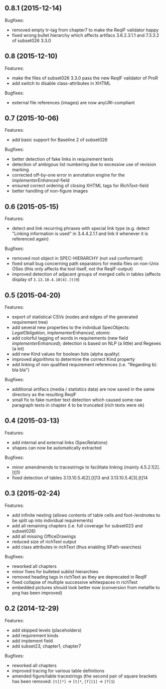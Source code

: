 ## 0.8.1 (2015-12-14)

Bugfixes:

- removed empty tr-tag from chapter7 to make the ReqIF validator happy
- fixed wrong bullet hierarchy which affects artifacs 3.6.2.3.1.1 and 7.3.3.2 of subset026 3.3.0


## 0.8 (2015-12-10)

Features:

- make the files of subset026 3.3.0 pass the new ReqIF validator of ProR
- add switch to disable class-attributes in XHTML

Bugfixes:

- external file references (images) are now anyURI-compliant


## 0.7 (2015-10-06)

Features:

- add basic support for Baseline 2 of subset026

Bugfixes:

- better detection of fake links in requirement texts
- detection of ambigous list numbering due to excessive use of revision marking
- corrected off-by-one error in annotation engine for the *implementerEnhanced*-field
- ensured correct ordering of closing XHTML tags for *RichText*-field
- better handling of non-figure images


## 0.6 (2015-05-15)

Features:

- detect and link recurring phrases with special link type (e.g. detect "Linking information is used" in 3.4.4.2.1.1 and link it whenever it is referenced again)

Bugfixes:

- removed root object in SPEC-HIERARCHY (not xsd conformant)
- fixed small bug concerning path separators for media files on non-Unix OSes (this only affects the tool itself, not the ReqIF-output)
- improved detection of adjacent groups of merged cells in tables (affects display of `3.13.10.4.10[4].[t]9`)

## 0.5 (2015-04-20)

Features:

- export of statistical CSVs (nodes and edges of the generated requirement tree)
- add several new properties to the indvidual SpecObjects: *LegalObligation*, *implementerEnhanced*, *atomic*
- add colorful tagging of words in requirements (new field *implementerEnhanced*); detection is based on NLP (a little) and Regexes (a lot)
- add new Kind values for boolean lists (alpha quality)
- improved algorithms to determine the correct Kind property
- add linking of non qualified requirement references (i.e. "Regarding b): bla bla")

Bugfixes:

- additional artifacs (media / statistics data) are now saved in the same directory as the resulting ReqIF
- small fix to fake number text detection which caused some raw paragraph texts in chapter 4 to be truncated (rich texts were ok)

## 0.4 (2015-03-13)

Features:

- add internal and external links (SpecRelations)
- shapes can now be automatically extracted

Bugfixes:

- minor amendmends to tracestrings to facilitate linking (mainly 4.5.2.1[2].[t]1)
- fixed detection of tables 3.13.10.5.4[2].[t]13 and 3.13.10.5.4[3].[t]14


## 0.3 (2015-02-24)

Features:

- add infinite nesting (allows contents of table cells and foot-/endnotes to be split up into individual requirements)
- add all remaining chapters (i.e. full coverage for subset023 and subset026)
- add all missing OfficeDrawings
- reduced size of richText output
- add class attributes in richText (thus enabling XPath-searches)

Bugfixes:

- reworked all chapters
- minor fixes for bulleted sublist hierarchies
- removed heading tags in richText as they are deprecated in ReqIF
- fixed collapse of multiple successive whitespaces in richText
- embedded pictures should look better now (conversion from metafile to png has been improved)


## 0.2 (2014-12-29)

Features:

- add skipped levels (placeholders)
- add requirement kinds
- add implement field
- add subset23, chapter1, chapter7

Bugfixes:

- reworked all chapters
- improved tracing for various table definitions
- amended figure/table tracestrings (the second pair of square brackets has been removed: `[t][*]` -> `[t]*`, `[f][1]` -> `[f]1`)
